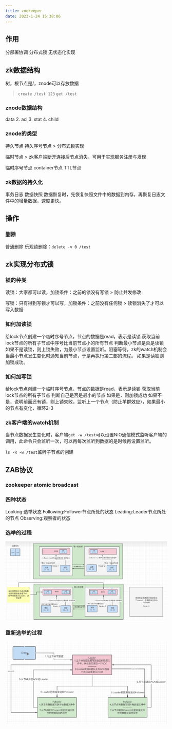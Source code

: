 ```yaml
---
title: zookeeper
date: 2023-1-24 15:38:06
---
```




## 作用

分部署协调
分布式锁
无状态化实现
## zk数据结构

树，根节点是/，znode可以存放数据

> `create /test 123`  `get /test`

### znode数据结构

data 2. acl 3. stat 4. child
### znode的类型

持久节点
持久序号节点
	> 分布式锁实现

临时节点
	> zk客户端断开连接后节点消失，可用于实现服务注册与发现

临时序号节点
container节点
TTL节点
### zk数据的持久化

事务日志
数据快照
数据恢复时，先恢复快照文件中的数据到内存，再恢复日志文件中的增量数据，速度更快。

## 操作

### 删除

普通删除
乐观锁删除：`delete -v 0 /test`


## zk实现分布式锁

### 锁的种类

读锁：大家都可以读，加锁条件：之前的锁没有写锁
	> 防止并发修改

写锁：只有得到写锁才可以写，加锁条件：之前没有任何锁
	> 读锁消失了才可以写入数据

### 如何加读锁

给lock节点创建一个临时序号节点，节点的数据是read，表示是读锁
获取当前lock节点的所有子节点中序号比当前节点小的所有节点
判断最小节点是否是读锁
如果不是读锁，则上锁失败，为最小节点设置监听。阻塞等待，zk的watch机制会当最小节点发生变化时通知当前节点，于是再执行第二部的流程。
如果是读锁则加锁成功。
### 如何加写锁

给lock节点创建一个临时序号节点，节点的数据是read，表示是读锁
获取当前lock节点的所有子节点
判断自己是否是最小的节点
如果是，则加锁成功
如果不是，说明前面还有锁，则上锁失败，监听上一个节点（防止羊群效应），如果最小的节点有变化，循环2-3
### zk客户端的watch机制

当节点数据发生变化时，客户端`get -w /test`可以设置NIO通信模式监听客户端的调用，此命令只会监听一次，可以再每次监听到数据的是时候再设置监听。

`ls -R -w /test`监听子节点的创建



## ZAB协议

### zookeeper atomic broadcast

### 四种状态

Looking:选举状态
Following:Follower节点所处的状态
Leading:Leader节点所处的节点
Observing:观察者的状态


### 选举的过程

![](/img/leader.png)


### 重新选举的过程

![](/img/releader.png)














